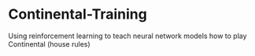 # Continental-Training
Using reinforcement learning to teach neural network models how to play Continental (house rules)
